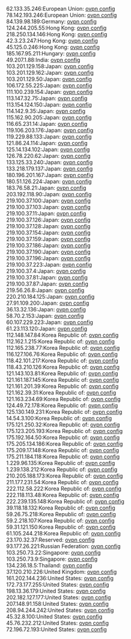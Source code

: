62.133.35.246:European Union: [ovpn config](vpn/62_133_35_246.ovpn)  
78.142.193.246:European Union: [ovpn config](vpn/78_142_193_246.ovpn)  
84.139.98.189:Germany: [ovpn config](vpn/84_139_98_189.ovpn)  
124.244.205.55:Hong Kong: [ovpn config](vpn/124_244_205_55.ovpn)  
218.250.134.146:Hong Kong: [ovpn config](vpn/218_250_134_146.ovpn)  
42.3.23.247:Hong Kong: [ovpn config](vpn/42_3_23_247.ovpn)  
45.125.0.246:Hong Kong: [ovpn config](vpn/45_125_0_246.ovpn)  
185.167.95.211:Hungary: [ovpn config](vpn/185_167_95_211.ovpn)  
49.207.1.88:India: [ovpn config](vpn/49_207_1_88.ovpn)  
103.201.129.158:Japan: [ovpn config](vpn/103_201_129_158.ovpn)  
103.201.129.162:Japan: [ovpn config](vpn/103_201_129_162.ovpn)  
103.201.129.50:Japan: [ovpn config](vpn/103_201_129_50.ovpn)  
106.172.55.225:Japan: [ovpn config](vpn/106_172_55_225.ovpn)  
111.100.239.154:Japan: [ovpn config](vpn/111_100_239_154.ovpn)  
113.147.32.75:Japan: [ovpn config](vpn/113_147_32_75.ovpn)  
113.154.124.150:Japan: [ovpn config](vpn/113_154_124_150.ovpn)  
114.142.9.35:Japan: [ovpn config](vpn/114_142_9_35.ovpn)  
115.162.90.205:Japan: [ovpn config](vpn/115_162_90_205.ovpn)  
116.65.231.14:Japan: [ovpn config](vpn/116_65_231_14.ovpn)  
119.106.203.176:Japan: [ovpn config](vpn/119_106_203_176.ovpn)  
119.229.88.133:Japan: [ovpn config](vpn/119_229_88_133.ovpn)  
121.86.24.114:Japan: [ovpn config](vpn/121_86_24_114.ovpn)  
125.14.134.102:Japan: [ovpn config](vpn/125_14_134_102.ovpn)  
126.78.220.62:Japan: [ovpn config](vpn/126_78_220_62.ovpn)  
133.125.33.240:Japan: [ovpn config](vpn/133_125_33_240.ovpn)  
133.218.179.137:Japan: [ovpn config](vpn/133_218_179_137.ovpn)  
180.196.201.167:Japan: [ovpn config](vpn/180_196_201_167.ovpn)  
180.51.126.224:Japan: [ovpn config](vpn/180_51_126_224.ovpn)  
183.76.58.21:Japan: [ovpn config](vpn/183_76_58_21.ovpn)  
203.192.118.90:Japan: [ovpn config](vpn/203_192_118_90.ovpn)  
219.100.37.100:Japan: [ovpn config](vpn/219_100_37_100.ovpn)  
219.100.37.103:Japan: [ovpn config](vpn/219_100_37_103.ovpn)  
219.100.37.11:Japan: [ovpn config](vpn/219_100_37_11.ovpn)  
219.100.37.126:Japan: [ovpn config](vpn/219_100_37_126.ovpn)  
219.100.37.128:Japan: [ovpn config](vpn/219_100_37_128.ovpn)  
219.100.37.154:Japan: [ovpn config](vpn/219_100_37_154.ovpn)  
219.100.37.159:Japan: [ovpn config](vpn/219_100_37_159.ovpn)  
219.100.37.186:Japan: [ovpn config](vpn/219_100_37_186.ovpn)  
219.100.37.190:Japan: [ovpn config](vpn/219_100_37_190.ovpn)  
219.100.37.196:Japan: [ovpn config](vpn/219_100_37_196.ovpn)  
219.100.37.223:Japan: [ovpn config](vpn/219_100_37_223.ovpn)  
219.100.37.4:Japan: [ovpn config](vpn/219_100_37_4.ovpn)  
219.100.37.81:Japan: [ovpn config](vpn/219_100_37_81.ovpn)  
219.100.37.87:Japan: [ovpn config](vpn/219_100_37_87.ovpn)  
219.56.26.8:Japan: [ovpn config](vpn/219_56_26_8.ovpn)  
220.210.184.125:Japan: [ovpn config](vpn/220_210_184_125.ovpn)  
27.91.109.200:Japan: [ovpn config](vpn/27_91_109_200.ovpn)  
36.13.32.136:Japan: [ovpn config](vpn/36_13_32_136.ovpn)  
58.70.2.153:Japan: [ovpn config](vpn/58_70_2_153.ovpn)  
60.107.229.223:Japan: [ovpn config](vpn/60_107_229_223.ovpn)  
61.23.113.120:Japan: [ovpn config](vpn/61_23_113_120.ovpn)  
112.148.147.84:Korea Republic of: [ovpn config](vpn/112_148_147_84.ovpn)  
112.162.1.215:Korea Republic of: [ovpn config](vpn/112_162_1_215.ovpn)  
112.165.238.77:Korea Republic of: [ovpn config](vpn/112_165_238_77.ovpn)  
116.127.106.76:Korea Republic of: [ovpn config](vpn/116_127_106_76.ovpn)  
118.42.101.217:Korea Republic of: [ovpn config](vpn/118_42_101_217.ovpn)  
118.43.210.126:Korea Republic of: [ovpn config](vpn/118_43_210_126.ovpn)  
121.143.103.81:Korea Republic of: [ovpn config](vpn/121_143_103_81.ovpn)  
121.161.187.145:Korea Republic of: [ovpn config](vpn/121_161_187_145.ovpn)  
121.161.201.39:Korea Republic of: [ovpn config](vpn/121_161_201_39.ovpn)  
121.162.39.31:Korea Republic of: [ovpn config](vpn/121_162_39_31.ovpn)  
121.163.234.69:Korea Republic of: [ovpn config](vpn/121_163_234_69.ovpn)  
124.49.72.178:Korea Republic of: [ovpn config](vpn/124_49_72_178.ovpn)  
125.130.149.231:Korea Republic of: [ovpn config](vpn/125_130_149_231.ovpn)  
14.54.3.100:Korea Republic of: [ovpn config](vpn/14_54_3_100.ovpn)  
175.121.250.32:Korea Republic of: [ovpn config](vpn/175_121_250_32.ovpn)  
175.123.205.193:Korea Republic of: [ovpn config](vpn/175_123_205_193.ovpn)  
175.192.164.50:Korea Republic of: [ovpn config](vpn/175_192_164_50.ovpn)  
175.205.134.186:Korea Republic of: [ovpn config](vpn/175_205_134_186.ovpn)  
175.209.17.148:Korea Republic of: [ovpn config](vpn/175_209_17_148.ovpn)  
175.211.184.118:Korea Republic of: [ovpn config](vpn/175_211_184_118.ovpn)  
1.229.96.135:Korea Republic of: [ovpn config](vpn/1_229_96_135.ovpn)  
1.239.138.212:Korea Republic of: [ovpn config](vpn/1_239_138_212.ovpn)  
210.205.188.173:Korea Republic of: [ovpn config](vpn/210_205_188_173.ovpn)  
211.177.231.54:Korea Republic of: [ovpn config](vpn/211_177_231_54.ovpn)  
222.112.58.222:Korea Republic of: [ovpn config](vpn/222_112_58_222.ovpn)  
222.118.113.48:Korea Republic of: [ovpn config](vpn/222_118_113_48.ovpn)  
222.239.135.148:Korea Republic of: [ovpn config](vpn/222_239_135_148.ovpn)  
39.118.18.132:Korea Republic of: [ovpn config](vpn/39_118_18_132.ovpn)  
59.26.75.218:Korea Republic of: [ovpn config](vpn/59_26_75_218.ovpn)  
59.2.218.107:Korea Republic of: [ovpn config](vpn/59_2_218_107.ovpn)  
59.31.121.150:Korea Republic of: [ovpn config](vpn/59_31_121_150.ovpn)  
61.105.244.218:Korea Republic of: [ovpn config](vpn/61_105_244_218.ovpn)  
23.170.32.37:Reserved: [ovpn config](vpn/23_170_32_37.ovpn)  
93.177.26.221:Russian Federation: [ovpn config](vpn/93_177_26_221.ovpn)  
103.250.73.22:Singapore: [ovpn config](vpn/103_250_73_22.ovpn)  
103.250.73.9:Singapore: [ovpn config](vpn/103_250_73_9.ovpn)  
134.236.18.5:Thailand: [ovpn config](vpn/134_236_18_5.ovpn)  
37.120.210.226:United Kingdom: [ovpn config](vpn/37_120_210_226.ovpn)  
161.202.144.236:United States: [ovpn config](vpn/161_202_144_236.ovpn)  
172.73.177.255:United States: [ovpn config](vpn/172_73_177_255.ovpn)  
198.13.36.179:United States: [ovpn config](vpn/198_13_36_179.ovpn)  
202.182.127.177:United States: [ovpn config](vpn/202_182_127_177.ovpn)  
207.148.91.158:United States: [ovpn config](vpn/207_148_91_158.ovpn)  
208.94.244.242:United States: [ovpn config](vpn/208_94_244_242.ovpn)  
45.32.8.100:United States: [ovpn config](vpn/45_32_8_100.ovpn)  
45.76.232.212:United States: [ovpn config](vpn/45_76_232_212.ovpn)  
72.196.72.193:United States: [ovpn config](vpn/72_196_72_193.ovpn)  
